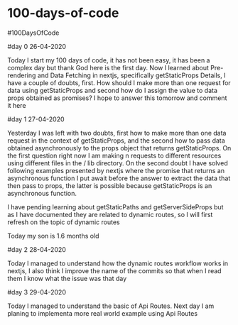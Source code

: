 # 100-days-of-code
#100DaysOfCode

#day 0 26-04-2020

Today I start my 100 days of code, it has not been easy, it has been a complex day but thank God here is the first day. Now I learned about Pre-rendering and Data Fetching in nextjs, specifically getStaticProps Details, I have a couple of doubts, first. How should I make more than one request for data using getStaticProps and second how do I assign the value to data props obtained as promises? I hope to answer this tomorrow and comment it here

#day 1 27-04-2020

Yesterday I was left with two doubts, first how to make more than one data request in the context of getStaticProps, and the second how to pass data obtained asynchronously to the props object that returns getStaticProps. On the first question right now I am making n requests to different resources using different files in the / lib directory. On the second doubt I have solved following examples presented by nextjs where the promise that returns an asynchronous function I put await before the answer to extract the data that then pass to props, the latter is possible because getStaticProps is an asynchronous function.

I have pending learning about getStaticPaths and getServerSideProps but as I have documented they are related to dynamic routes, so I will first refresh on the topic of dynamic routes

Today my son is 1.6 months old

#day 2 28-04-2020

Today I managed to understand how the dynamic routes workflow works in nextjs, I also think I improve the name of the commits so that when I read them I know what the issue was that day

#day 3 29-04-2020

Today I managed to understand the basic of Api Routes. Next day I am planing to implementa more real world example using Api Routes
